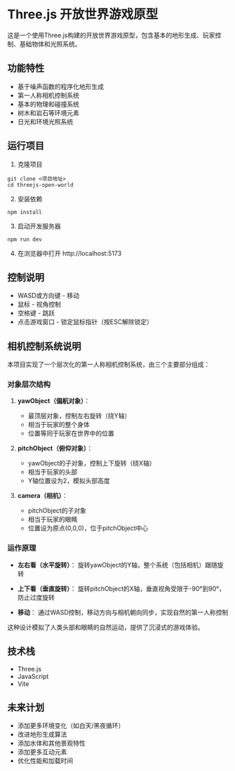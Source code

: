 # Three.js 开放世界游戏原型

这是一个使用Three.js构建的开放世界游戏原型，包含基本的地形生成、玩家控制、基础物体和光照系统。

## 功能特性

- 基于噪声函数的程序化地形生成
- 第一人称相机控制系统
- 基本的物理和碰撞系统
- 树木和岩石等环境元素
- 日光和环境光照系统

## 运行项目

1. 克隆项目
```
git clone <项目地址>
cd threejs-open-world
```

2. 安装依赖
```
npm install
```

3. 启动开发服务器
```
npm run dev
```

4. 在浏览器中打开 http://localhost:5173

## 控制说明

- WASD或方向键 - 移动
- 鼠标 - 视角控制
- 空格键 - 跳跃
- 点击游戏窗口 - 锁定鼠标指针（按ESC解除锁定）

## 相机控制系统说明

本项目实现了一个层次化的第一人称相机控制系统，由三个主要部分组成：

### 对象层次结构

1. **yawObject（偏航对象）**：
   - 最顶层对象，控制左右旋转（绕Y轴）
   - 相当于玩家的整个身体
   - 位置等同于玩家在世界中的位置

2. **pitchObject（俯仰对象）**：
   - yawObject的子对象，控制上下旋转（绕X轴）
   - 相当于玩家的头部
   - Y轴位置设为2，模拟头部高度

3. **camera（相机）**：
   - pitchObject的子对象
   - 相当于玩家的眼睛
   - 位置设为原点(0,0,0)，位于pitchObject中心

### 运作原理

- **左右看（水平旋转）**：
  旋转yawObject的Y轴，整个系统（包括相机）跟随旋转
  
- **上下看（垂直旋转）**：
  旋转pitchObject的X轴，垂直视角受限于-90°到90°，防止过度旋转
  
- **移动**：
  通过WASD控制，移动方向与相机朝向同步，实现自然的第一人称控制

这种设计模拟了人类头部和眼睛的自然运动，提供了沉浸式的游戏体验。

## 技术栈

- Three.js
- JavaScript
- Vite

## 未来计划

- 添加更多环境变化（如白天/黑夜循环）
- 改进地形生成算法
- 添加水体和其他景观特性
- 添加更多互动元素
- 优化性能和加载时间 